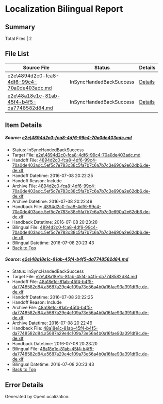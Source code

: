 # <a name='report-top'></a> Localization Bilingual Report

## Summary
 Total Files | 2

## File List
 Source File | Status | Details 
 ----------- | ------ | ------- 
 [e2e\4894d2c0-fca8-4df6-99c4-70a0de403adc.md](https://github.com/OpenLocalizationTestOrg/oltest/blob/d1869a4850cdbcd146142a88574caa0539330ca5/e2e/4894d2c0-fca8-4df6-99c4-70a0de403adc.md) | InSyncHandedBackSuccess | [Details](#7dfffd7fc5bae75e35eb09cfd0ae77b47effd1e11)
 [e2e\48a18e1c-81ab-45f4-b4f5-da7748582d84.md](https://github.com/OpenLocalizationTestOrg/oltest/blob/d1869a4850cdbcd146142a88574caa0539330ca5/e2e/48a18e1c-81ab-45f4-b4f5-da7748582d84.md) | InSyncHandedBackSuccess | [Details](#ec3470a9cd50212dfb5de69e9dc9c36efbc31f9b2)

## Item Details
##### <a name='7dfffd7fc5bae75e35eb09cfd0ae77b47effd1e11'></a> Source: [e2e\4894d2c0-fca8-4df6-99c4-70a0de403adc.md](https://github.com/OpenLocalizationTestOrg/oltest/blob/d1869a4850cdbcd146142a88574caa0539330ca5/e2e/4894d2c0-fca8-4df6-99c4-70a0de403adc.md)
* Status: InSyncHandedBackSuccess
* Target File: [e2e\4894d2c0-fca8-4df6-99c4-70a0de403adc.md](https://github.com/OpenLocalizationTestOrg/oltest-dede-fly/blob/5909862efaa650f9c511394ccc1296431e7adb29/e2e/4894d2c0-fca8-4df6-99c4-70a0de403adc.md)
* Handoff File: [4894d2c0-fca8-4df6-99c4-70a0de403adc.5ef5c7e783c38c5fa7b7c6a7b7c3e690a2e62db6.de-de.xlf](https://github.com/OpenLocalizationTestOrg/olhandoff-e2e/blob/7482ad7d6b56ba1dfa2f7ee1b7ff8497414cad03/ol-handoff/OpenLocalizationTestOrg/oltest-dede-fly/ci/ht/4894d2c0-fca8-4df6-99c4-70a0de403adc.5ef5c7e783c38c5fa7b7c6a7b7c3e690a2e62db6.de-de.xlf)
* Handoff Datetime: 2016-07-08 20:22:25
* Handoff Reason: Include
* Archive File: [4894d2c0-fca8-4df6-99c4-70a0de403adc.5ef5c7e783c38c5fa7b7c6a7b7c3e690a2e62db6.de-de.xlf](https://github.com/OpenLocalizationTestOrg/olhandoff-e2e/blob/22781011a290ede2939d13f01cc4ab7cce274310/ol-archive/OpenLocalizationTestOrg/oltest-dede-fly/ci/ht/4894d2c0-fca8-4df6-99c4-70a0de403adc.5ef5c7e783c38c5fa7b7c6a7b7c3e690a2e62db6.de-de.xlf)
* Archive Datetime: 2016-07-08 20:22:49
* Handback File: [4894d2c0-fca8-4df6-99c4-70a0de403adc.5ef5c7e783c38c5fa7b7c6a7b7c3e690a2e62db6.de-de.xlf](https://github.com/OpenLocalizationTestOrg/olhandback-e2e/blob/2f408abf41b87a228e24fb7850fe352d30b58e9c/ol-handback/OpenLocalizationTestOrg/oltest-dede-fly/ci/ht/4894d2c0-fca8-4df6-99c4-70a0de403adc.5ef5c7e783c38c5fa7b7c6a7b7c3e690a2e62db6.de-de.xlf)
* Handback Datetime: 2016-07-08 20:23:20
* Bilingual File: [4894d2c0-fca8-4df6-99c4-70a0de403adc.5ef5c7e783c38c5fa7b7c6a7b7c3e690a2e62db6.de-de.xlf](https://github.com/OpenLocalizationTestOrg/olhandback-e2e/blob/2f408abf41b87a228e24fb7850fe352d30b58e9c/ol-handback/OpenLocalizationTestOrg/oltest-dede-fly/ci/ht/4894d2c0-fca8-4df6-99c4-70a0de403adc.5ef5c7e783c38c5fa7b7c6a7b7c3e690a2e62db6.de-de.xlf)
* Bilingual Datetime: 2016-07-08 20:23:43
* [Back to Top](#report-top)

##### <a name='ec3470a9cd50212dfb5de69e9dc9c36efbc31f9b2'></a> Source: [e2e\48a18e1c-81ab-45f4-b4f5-da7748582d84.md](https://github.com/OpenLocalizationTestOrg/oltest/blob/d1869a4850cdbcd146142a88574caa0539330ca5/e2e/48a18e1c-81ab-45f4-b4f5-da7748582d84.md)
* Status: InSyncHandedBackSuccess
* Target File: [e2e\48a18e1c-81ab-45f4-b4f5-da7748582d84.md](https://github.com/OpenLocalizationTestOrg/oltest-dede-fly/blob/5909862efaa650f9c511394ccc1296431e7adb29/e2e/48a18e1c-81ab-45f4-b4f5-da7748582d84.md)
* Handoff File: [48a18e1c-81ab-45f4-b4f5-da7748582d84.a5687a29e4c109a73e56a4b0a16fae93a391df9c.de-de.xlf](https://github.com/OpenLocalizationTestOrg/olhandoff-e2e/blob/7482ad7d6b56ba1dfa2f7ee1b7ff8497414cad03/ol-handoff/OpenLocalizationTestOrg/oltest-dede-fly/ci/ht/48a18e1c-81ab-45f4-b4f5-da7748582d84.a5687a29e4c109a73e56a4b0a16fae93a391df9c.de-de.xlf)
* Handoff Datetime: 2016-07-08 20:22:25
* Handoff Reason: Include
* Archive File: [48a18e1c-81ab-45f4-b4f5-da7748582d84.a5687a29e4c109a73e56a4b0a16fae93a391df9c.de-de.xlf](https://github.com/OpenLocalizationTestOrg/olhandoff-e2e/blob/22781011a290ede2939d13f01cc4ab7cce274310/ol-archive/OpenLocalizationTestOrg/oltest-dede-fly/ci/ht/48a18e1c-81ab-45f4-b4f5-da7748582d84.a5687a29e4c109a73e56a4b0a16fae93a391df9c.de-de.xlf)
* Archive Datetime: 2016-07-08 20:22:49
* Handback File: [48a18e1c-81ab-45f4-b4f5-da7748582d84.a5687a29e4c109a73e56a4b0a16fae93a391df9c.de-de.xlf](https://github.com/OpenLocalizationTestOrg/olhandback-e2e/blob/2f408abf41b87a228e24fb7850fe352d30b58e9c/ol-handback/OpenLocalizationTestOrg/oltest-dede-fly/ci/ht/48a18e1c-81ab-45f4-b4f5-da7748582d84.a5687a29e4c109a73e56a4b0a16fae93a391df9c.de-de.xlf)
* Handback Datetime: 2016-07-08 20:23:20
* Bilingual File: [48a18e1c-81ab-45f4-b4f5-da7748582d84.a5687a29e4c109a73e56a4b0a16fae93a391df9c.de-de.xlf](https://github.com/OpenLocalizationTestOrg/olhandback-e2e/blob/2f408abf41b87a228e24fb7850fe352d30b58e9c/ol-handback/OpenLocalizationTestOrg/oltest-dede-fly/ci/ht/48a18e1c-81ab-45f4-b4f5-da7748582d84.a5687a29e4c109a73e56a4b0a16fae93a391df9c.de-de.xlf)
* Bilingual Datetime: 2016-07-08 20:23:43
* [Back to Top](#report-top)


## Error Details

Generated by OpenLocalization.
